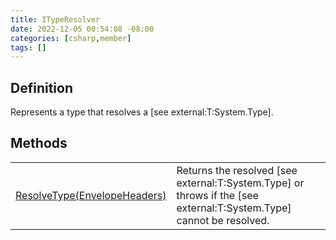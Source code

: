 ```yaml
---
title: ITypeResolver
date: 2022-12-05 00:54:08 -08:00
categories: [csharp,member]
tags: []
---
```


## Definition

Represents a type that resolves a [see external:T:System.Type].

## Methods
<table><tr><td><!--/posts/csharp.member.entitydb.common.typeresolvers.ityperesolver.resolvetype/--><a href='#'>ResolveType(EnvelopeHeaders)</a></td><td>
Returns the resolved [see external:T:System.Type] or throws if the [see external:T:System.Type] cannot be resolved.
</td></tr></table>
